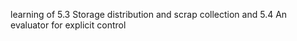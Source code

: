 learning of 5.3 Storage distribution and scrap collection and 5.4 An evaluator for explicit control
